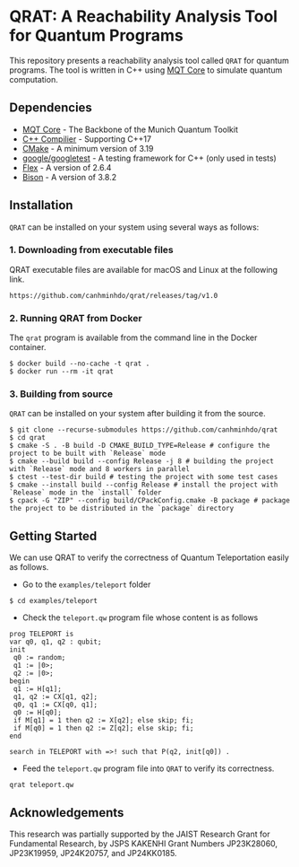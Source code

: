 # QRAT: A Reachability Analysis Tool for Quantum Programs
This repository presents a reachability analysis tool called `QRAT` for quantum programs. The tool is written in C++ using [MQT Core](https://github.com/cda-tum/mqt-core) to simulate quantum computation.

## Dependencies
- [MQT Core](https://github.com/cda-tum/mqt-core) - The Backbone of the Munich Quantum Toolkit
- [C++ Compilier](https://clang.llvm.org) - Supporting C++17
- [CMake](https://cmake.org) - A minimum version of 3.19
- [google/googletest](https://github.com/google/googletest) - A testing framework for C++ (only used in tests)
- [Flex](https://github.com/westes/flex) - A version of 2.6.4
- [Bison](https://www.gnu.org/software/bison/) - A version of 3.8.2

## Installation
`QRAT` can be installed on your system using several ways as follows:

### 1. Downloading from executable files
QRAT executable files are available for macOS and Linux at the following link.
```
https://github.com/canhminhdo/qrat/releases/tag/v1.0
```

### 2. Running QRAT from Docker

The `qrat` program is available from the command line in the Docker container.

```shell
$ docker build --no-cache -t qrat .
$ docker run --rm -it qrat
```

### 3. Building from source
`QRAT` can be installed on your system after building it from the source.
```shell
$ git clone --recurse-submodules https://github.com/canhminhdo/qrat
$ cd qrat
$ cmake -S . -B build -D CMAKE_BUILD_TYPE=Release # configure the project to be built with `Release` mode
$ cmake --build build --config Release -j 8 # building the project with `Release` mode and 8 workers in parallel
$ ctest --test-dir build # testing the project with some test cases
$ cmake --install build --config Release # install the project with `Release` mode in the `install` folder
$ cpack -G "ZIP" --config build/CPackConfig.cmake -B package # package the project to be distributed in the `package` directory
```

## Getting Started
We can use QRAT to verify the correctness of Quantum Teleportation easily as follows.

- Go to the `examples/teleport` folder
```
$ cd examples/teleport
```

- Check the `teleport.qw` program file whose content is as follows
```
prog TELEPORT is
var q0, q1, q2 : qubit;
init
 q0 := random;
 q1 := |0>;
 q2 := |0>;
begin
 q1 := H[q1];
 q1, q2 := CX[q1, q2];
 q0, q1 := CX[q0, q1];
 q0 := H[q0];
 if M[q1] = 1 then q2 := X[q2]; else skip; fi;
 if M[q0] = 1 then q2 := Z[q2]; else skip; fi;
end

search in TELEPORT with =>! such that P(q2, init[q0]) .
```

- Feed the `teleport.qw` program file into `QRAT` to verify its correctness.
```shell
qrat teleport.qw
```

## Acknowledgements
This research was partially supported by the JAIST Research Grant for Fundamental Research, by JSPS KAKENHI Grant Numbers JP23K28060, JP23K19959, JP24K20757, and JP24KK0185.
